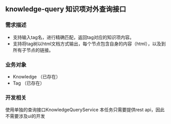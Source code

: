 ## knowledge-query 知识项对外查询接口

### 需求描述

- 支持输入tag名，进行精确匹配，返回tag对应的知识项内容。
- 支持将tag树以html文档方式输出，每个节点包含自身的内容（html），以及到所有子节点的链接。

### 业务对象

- Knowledge （已存在）
- Tag （已存在）

### 开发相关

使用单独的查询接口KnowledgeQueryService
本任务只需要提供rest api，因此不需要涉及ui的开发
